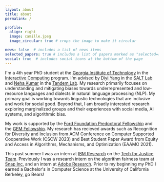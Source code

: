 ```yaml
---
layout: about
title: about
permalink: /

profile:
  align: right
  image: camille.jpeg
  image_circular: true # crops the image to make it circular

news: false  # includes a list of news items
selected_papers: true # includes a list of papers marked as "selected={true}"
social: true  # includes social icons at the bottom of the page
---
```



I'm a 4th year PhD student at the [Georgia Institute of Technology](https://www.cc.gatech.edu/) in the [Interactive Computing](https://www.ic.gatech.edu/) program. I'm advised by [Diyi Yang](https://cs.stanford.edu/~diyiy/) in the [SALT Lab](https://cs.stanford.edu/~diyiy/group.html) and [Neha Kumar](https://www.nehakumar.org/) in the [Tandem Lab](https://www.nehakumar.org/people). My research primarily focuses on understanding and mitigating biases towards underrepresented and low-resource  languages and dialects in natural language processing (NLP). My primary goal is working towards lingustic technologies that are inclusive and work for social good. Beyond that, I am broadly interested research exploring marginalized groups and their experiences with social media, AI systems, and algorithmic bias.

My work is supported by the [Ford Foundation Predoctoral Fellowship](https://www.nationalacademies.org/our-work/ford-foundation-fellowships) and the [GEM Fellowship](https://www.gemfellowship.org/). My research has recieved awards such as Recognition for Diversity and Inclusion from ACM Conference on Computer Supported Cooperative Work (CSCW 2023) and Best Student Paper Award from Equity and Access in Algorithms, Mechanisms, and Optimization (EAAMO 2021).

This past summer I was an intern at [IBM Research](https://research.ibm.com/) on the [Tech for Justice Team](https://research.ibm.com/topics/responsible-technology). Previously I was a research intern on the algorithm fairness team at [Snap Inc.](https://snap.com/en-US) and an intern at [Adobe Research](https://research.adobe.com/). Prior to my beginning my PhD I earned a Bachelor's in Computer Science at the University of California Berkeley, go Bears!



<!-- Link to your social media connections, too. This theme is set up to use [Font Awesome icons](http://fortawesome.github.io/Font-Awesome/) and [Academicons](https://jpswalsh.github.io/academicons/), like the ones below. Add your Facebook, Twitter, LinkedIn, Google Scholar, or just disable all of them. -->

